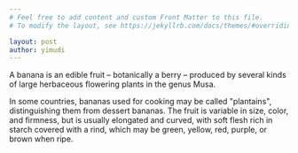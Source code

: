 ```yaml
---
# Feel free to add content and custom Front Matter to this file.
# To modify the layout, see https://jekyllrb.com/docs/themes/#overriding-theme-defaults

layout: post
author: yimudi
---
```

A banana is an edible fruit – botanically a berry – produced by several kinds
of large herbaceous flowering plants in the genus Musa.

In some countries, bananas used for cooking may be called "plantains",
distinguishing them from dessert bananas. The fruit is variable in size, color,
and firmness, but is usually elongated and curved, with soft flesh rich in
starch covered with a rind, which may be green, yellow, red, purple, or brown
when ripe.
